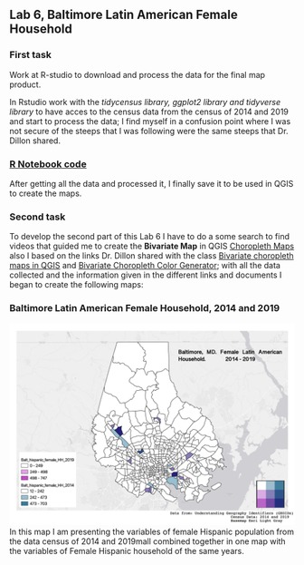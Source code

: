 ## Lab 6, Baltimore Latin American Female Household 
### First task
Work at R-studio to download and process the data for the final map product.

In Rstudio work with the <i>tidycensus library, ggplot2 library and tidyverse library</i> to have acces to the census data from the census of 2014 and 2019 and start to process the data; I find myself in a confusion point where I was not secure of the steeps that I was following were the same steeps that Dr. Dillon shared.

### [R Notebook code](/lab6/Laura_Torres_Lab6.html)

After getting all the data and processed it, I finally save it to be used in QGIS to create the maps.

### Second task

To develop the second part of this Lab 6 I have to do a some search to find videos that guided me to create the **Bivariate Map** in QGIS [Choropleth Maps](https://www.youtube.com/watch?v=ttW9ptW7Y74) also I based on the links Dr. Dillon shared with the class [Bivariate choropleth maps in QGIS](https://bnhr.xyz/2019/09/15/bivariate-choropleths-in-qgis.html) and [Bivariate Choropleth Color Generator](https://observablehq.com/@benjaminadk/bivariate-choropleth-color-generator); with all the data collected and the information given in the different links and documents I began to create the following maps:

### Baltimore Latin American Female Household, 2014 and 2019 
<img src="/lab6/Baltimore_Household_2014-19.jpg?raw=true"/>
In this map I am presenting the variables of female Hispanic population from the data census of 2014 and 2019mall combined together in one map with the variables of Female Hispanic household of the same years.

